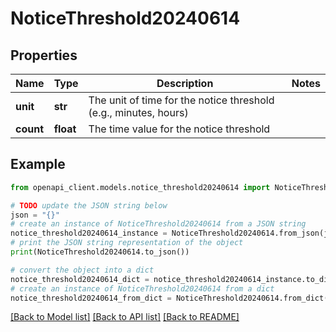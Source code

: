 # NoticeThreshold20240614


## Properties

Name | Type | Description | Notes
------------ | ------------- | ------------- | -------------
**unit** | **str** | The unit of time for the notice threshold (e.g., minutes, hours) | 
**count** | **float** | The time value for the notice threshold | 

## Example

```python
from openapi_client.models.notice_threshold20240614 import NoticeThreshold20240614

# TODO update the JSON string below
json = "{}"
# create an instance of NoticeThreshold20240614 from a JSON string
notice_threshold20240614_instance = NoticeThreshold20240614.from_json(json)
# print the JSON string representation of the object
print(NoticeThreshold20240614.to_json())

# convert the object into a dict
notice_threshold20240614_dict = notice_threshold20240614_instance.to_dict()
# create an instance of NoticeThreshold20240614 from a dict
notice_threshold20240614_from_dict = NoticeThreshold20240614.from_dict(notice_threshold20240614_dict)
```
[[Back to Model list]](../README.md#documentation-for-models) [[Back to API list]](../README.md#documentation-for-api-endpoints) [[Back to README]](../README.md)


